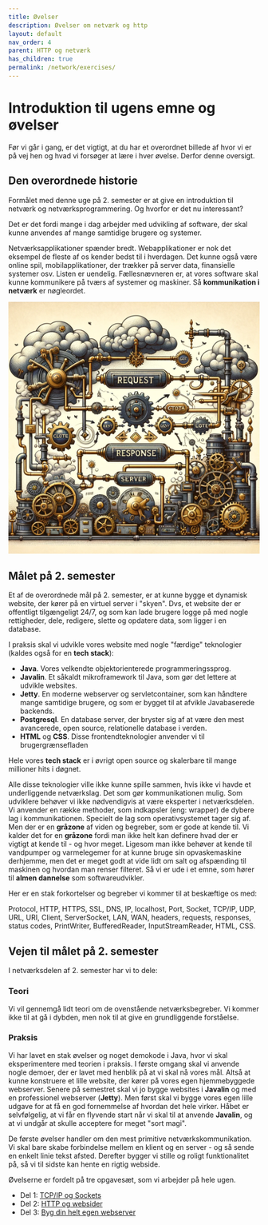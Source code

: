 ```yaml
---
title: Øvelser
description: Øvelser om netværk og http
layout: default
nav_order: 4
parent: HTTP og netværk
has_children: true
permalink: /network/exercises/
---
```


# Introduktion til ugens emne og øvelser

Før vi går i gang, er det vigtigt, at du har et overordnet billede af hvor vi er på vej hen og hvad vi forsøger at lære i hver øvelse. Derfor denne oversigt.

## Den overordnede historie

Formålet med denne uge på 2. semester er at give en introduktion til netværk og netværksprogrammering. Og hvorfor er det nu interessant?

Det er det fordi mange i dag arbejder med udvikling af software, der skal kunne anvendes af mange samtidige brugere og systemer.

Netværksapplikationer spænder bredt. Webapplikationer er nok det eksempel de fleste af os kender bedst til i hverdagen. Det kunne også være online spil, mobilapplikationer, der trækker på server data, finansielle systemer osv. Listen er uendelig. Fællesnævneren er, at vores software skal kunne kommunikere på tværs af systemer og maskiner. Så **kommunikation i netværk** er nøgleordet.

![Network](../img/steampunkserver.webp)

## Målet på 2. semester

Et af de overordnede mål på 2. semester, er at kunne bygge et dynamisk website, der kører på en virtuel server i "skyen". Dvs, et website der er offentligt tilgængeligt 24/7, og som kan lade brugere logge på med nogle rettigheder, dele, redigere, slette og opdatere data, som ligger i en database.

I praksis skal vi udvikle vores website med nogle "færdige" teknologier (kaldes også for en **tech stack**):

- **Java**. Vores velkendte objektorienterede programmeringssprog.
- **Javalin**. Et såkaldt mikroframework til Java, som gør det lettere at udvikle websites.
- **Jetty**. En moderne webserver og servletcontainer, som kan håndtere mange samtidige brugere, og som er bygget til at afvikle Javabaserede backends.
- **Postgresql**. En database server, der bryster sig af at være den mest avancerede, open source, relationelle database i verden.
- **HTML** og **CSS**. Disse frontendteknologier anvender vi til brugergrænsefladen

Hele vores **tech stack** er i øvrigt open source og skalerbare til mange millioner hits i døgnet.

Alle disse teknologier ville ikke kunne spille sammen, hvis ikke vi havde et underliggende netværkslag. Det som gør kommunikationen mulig. Som udviklere behøver vi ikke nødvendigvis at være eksperter i netværksdelen. Vi anvender en række methoder, som indkapsler (eng: wrapper) de dybere lag i kommunikationen. Specielt de lag som operativsystemet tager sig af. Men der er en **gråzone** af viden og begreber, som er gode at kende til. Vi kalder det for en **gråzone** fordi man ikke helt kan definere hvad der er vigtigt at kende til - og hvor meget. Ligesom man ikke behøver at kende til vandpumper og varmelegemer for at kunne bruge sin opvaskemaskine derhjemme, men det er meget godt at vide lidt om salt og afspænding til maskinen og hvordan man renser filteret. Så vi er ude i et emne, som hører til **almen dannelse** som softwareudvikler.

Her er en stak forkortelser og begreber vi kommer til at beskæftige os med:

Protocol, HTTP, HTTPS, SSL, DNS, IP, localhost, Port, Socket, TCP/IP, UDP, URL, URI, Client, ServerSocket, LAN, WAN, headers, requests, responses, status codes, PrintWriter, BufferedReader,
InputStreamReader, HTML, CSS.

## Vejen til målet på 2. semester

I netværksdelen af 2. semester har vi to dele:

### Teori

Vi vil gennemgå lidt teori om de ovenstående netværksbegreber. Vi kommer ikke til at gå i dybden, men nok til at give en grundliggende forståelse.

### Praksis

Vi har lavet en stak øvelser og noget demokode i Java, hvor vi skal eksperimentere med teorien i praksis. I første omgang skal vi anvende nogle demoer, der er lavet med henblik på at vi skal nå vores mål. Altså at kunne konstruere et lille website, der kører på vores egen hjemmebyggede webserver. Senere på semestret skal vi jo bygge websites i **Javalin** og med en professionel webserver (**Jetty**). Men først skal vi bygge vores egen lille udgave for at få en god fornemmelse af hvordan det hele virker. Håbet er selvfølgelig, at vi får en flyvende start når vi skal til at anvende **Javalin**, og at vi undgår at skulle acceptere for meget "sort magi".

De første øvelser handler om den mest primitive netværkskommunikation. Vi skal bare skabe forbindelse mellem en klient og en server - og så sende en enkelt linie tekst afsted. Derefter bygger vi stille og roligt funktionalitet på, så vi til sidste kan hente en rigtig webside.

Øvelserne er fordelt på tre opgavesæt, som vi arbejder på hele ugen.

- Del 1: [TCP/IP og Sockets](./exercises01_sockets.md)
- Del 2: [HTTP og websider](./exercises02_http.md)
- Del 3: [Byg din helt egen webserver](./exercises03_webserver.md)
